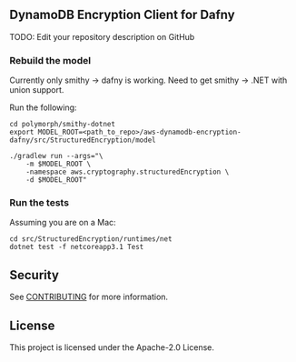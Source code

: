 ## DynamoDB Encryption Client for Dafny

TODO: Edit your repository description on GitHub

### Rebuild the model

Currently only smithy -> dafny is working. Need to get smithy -> .NET with union support.

Run the following:
```
cd polymorph/smithy-dotnet
export MODEL_ROOT=<path_to_repo>/aws-dynamodb-encryption-dafny/src/StructuredEncryption/model

./gradlew run --args="\    
    -m $MODEL_ROOT \
    -namespace aws.cryptography.structuredEncryption \
    -d $MODEL_ROOT"
```

### Run the tests

Assuming you are on a Mac:

```
cd src/StructuredEncryption/runtimes/net
dotnet test -f netcoreapp3.1 Test
```

## Security

See [CONTRIBUTING](CONTRIBUTING.md#security-issue-notifications) for more information.

## License

This project is licensed under the Apache-2.0 License.

